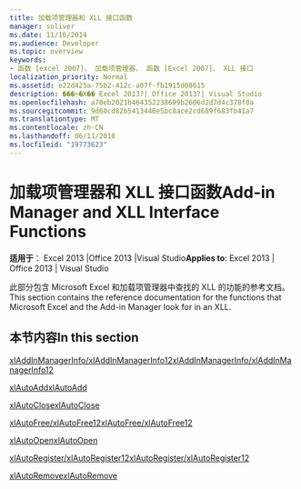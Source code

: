 ```yaml
---
title: 加载项管理器和 XLL 接口函数
manager: soliver
ms.date: 11/16/2014
ms.audience: Developer
ms.topic: overview
keywords:
- 函数 [excel 2007]、 加载项管理器、 函数 [Excel 2007]、 XLL 接口
localization_priority: Normal
ms.assetid: e22d425a-75b2-412c-a07f-fb1915d08615
description: ���÷�Χ�� Excel 2013?| Office 2013?| Visual Studio
ms.openlocfilehash: a70eb2021b464352238699b2606d2d7d4c378f0a
ms.sourcegitcommit: 9d60cd82b5413446e5bc8ace2cd689f683fb41a7
ms.translationtype: MT
ms.contentlocale: zh-CN
ms.lasthandoff: 06/11/2018
ms.locfileid: "19773623"
---
```

# <a name="add-in-manager-and-xll-interface-functions"></a><span data-ttu-id="a9b9e-104">加载项管理器和 XLL 接口函数</span><span class="sxs-lookup"><span data-stu-id="a9b9e-104">Add-in Manager and XLL Interface Functions</span></span>

<span data-ttu-id="a9b9e-105">**适用于**： Excel 2013 |Office 2013 |Visual Studio</span><span class="sxs-lookup"><span data-stu-id="a9b9e-105">**Applies to**: Excel 2013 | Office 2013 | Visual Studio</span></span> 
  
<span data-ttu-id="a9b9e-106">此部分包含 Microsoft Excel 和加载项管理器中查找的 XLL 的功能的参考文档。</span><span class="sxs-lookup"><span data-stu-id="a9b9e-106">This section contains the reference documentation for the functions that Microsoft Excel and the Add-in Manager look for in an XLL.</span></span>
  
## <a name="in-this-section"></a><span data-ttu-id="a9b9e-107">本节内容</span><span class="sxs-lookup"><span data-stu-id="a9b9e-107">In this section</span></span>

[<span data-ttu-id="a9b9e-108">xlAddInManagerInfo/xlAddInManagerInfo12</span><span class="sxs-lookup"><span data-stu-id="a9b9e-108">xlAddInManagerInfo/xlAddInManagerInfo12</span></span>](xladdinmanagerinfo-xladdinmanagerinfo12.md)
  
[<span data-ttu-id="a9b9e-109">xlAutoAdd</span><span class="sxs-lookup"><span data-stu-id="a9b9e-109">xlAutoAdd</span></span>](xlautoadd.md)
  
[<span data-ttu-id="a9b9e-110">xlAutoClose</span><span class="sxs-lookup"><span data-stu-id="a9b9e-110">xlAutoClose</span></span>](xlautoclose.md)
  
[<span data-ttu-id="a9b9e-111">xlAutoFree/xlAutoFree12</span><span class="sxs-lookup"><span data-stu-id="a9b9e-111">xlAutoFree/xlAutoFree12</span></span>](xlautofree-xlautofree12.md)
  
[<span data-ttu-id="a9b9e-112">xlAutoOpen</span><span class="sxs-lookup"><span data-stu-id="a9b9e-112">xlAutoOpen</span></span>](xlautoopen.md)
  
[<span data-ttu-id="a9b9e-113">xlAutoRegister/xlAutoRegister12</span><span class="sxs-lookup"><span data-stu-id="a9b9e-113">xlAutoRegister/xlAutoRegister12</span></span>](xlautoregister-xlautoregister12.md)
  
[<span data-ttu-id="a9b9e-114">xlAutoRemove</span><span class="sxs-lookup"><span data-stu-id="a9b9e-114">xlAutoRemove</span></span>](xlautoremove.md)
  


